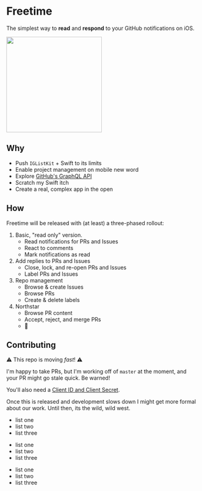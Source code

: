 # Freetime

The simplest way to **read** and **respond** to your GitHub notifications on iOS.

<a href=https://itunes.apple.com/app/freetime-github-open-source-project-manager/id1252320249><img src=app-store-badge.png width=250></a>

## Why

- Push `IGListKit` + Swift to its limits
- Enable project management on mobile new word
- Explore [GitHub's GraphQL API](https://developer.github.com/v4/)
- Scratch my Swift itch
- Create a real, complex app in the open

## How

Freetime will be released with (at least) a three-phased rollout:

1. Basic, "read only" version.
    - Read notifications for PRs and Issues
    - React to comments
    - Mark notifications as read
2. Add replies to PRs and Issues
    - Close, lock, and re-open PRs and Issues
    - Label PRs and Issues
3. Repo management
    - Browse & create Issues
    - Browse PRs
    - Create & delete labels
4. Northstar
    - Browse PR content
    - Accept, reject, and merge PRs
    - :rocket:

## Contributing

:warning: This repo is moving _fast_! :warning:

I'm happy to take PRs, but I'm working off of `master` at the moment, and your PR might go stale quick. Be warned!

You'll also need a [Client ID and Client Secret](Setup.md).

Once this is released and development slows down I might get more formal about our work. Until then, its the wild, wild west.

+ list one
+ list two
+ list three

- list one
- list two
- list three

* list one
* list two
* list three
